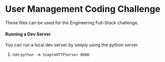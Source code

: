 # User Management Coding Challenge
These files can be used for the Engineering Full-Stack challenge.


#### Running a Dev Server
You can run a local dev server by simply using the python server.
1. run `python -m SimpleHTTPServer 8000`

